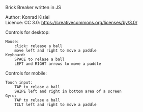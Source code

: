Brick Breaker written in JS

Author: Konrad Kisiel<br>
Licence: CC 3.0: https://creativecommons.org/licenses/by/3.0/

Controls for desktop:

    Mouse:
        click: release a ball
        move left and right to move a paddle
    Keyboard:
        SPACE to relase a ball
        LEFT and RIGHT arrows to move a paddle

Controls for mobile:

    Touch input:
        TAP to relase a ball
        SWIPE left and right in bottom area of a screen
    Gyro:
        TAP to relase a ball
        TILT left and right to move a paddle
